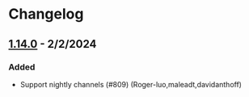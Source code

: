 # Changelog

## [1.14.0] - 2/2/2024

### Added
- Support nightly channels (#809) (Roger-luo,maleadt,davidanthoff)

[1.14.0]: https://github.com/JuliaLang/juliaup/releases/tag/v1.14.0
